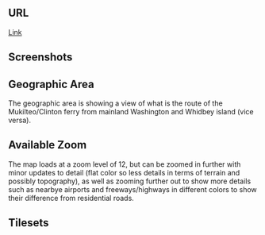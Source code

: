 ## URL
<a href="file:///C:/Users/alyss/OneDrive/Desktop/Workspace/tilesandcolors/index.html">Link</a>

## Screenshots

## Geographic Area
The geographic area is showing a view of what is the route of the Mukilteo/Clinton ferry from mainland Washington and Whidbey island (vice versa). 

## Available Zoom
The map loads at a zoom level of 12, but can be zoomed in further with minor updates to detail (flat color so less details in terms of terrain and possibly topography), as well as zooming further out to show more details such as nearbye airports and freeways/highways in different colors to show their difference from residential roads.

## Tilesets
